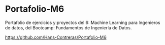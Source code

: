 # Portafolio-M6

Portafolio de ejercicios y proyectos del 6: Machine Learning para Ingenieros de datos, del Bootcamp: Fundamentos de Ingeniería de Datos.

https://github.com/Hans-Contreras/Portafolio-M6
